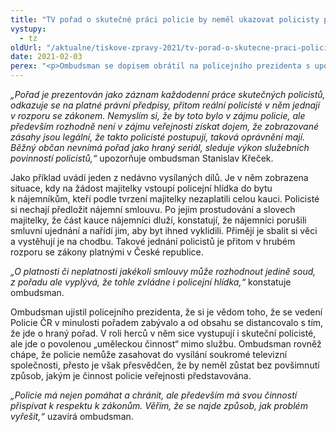 ```yaml
---
title: "TV pořad o skutečné práci policie by neměl ukazovat policisty porušující zákony"
vystupy:
  - tz
oldUrl: "/aktualne/tiskove-zpravy-2021/tv-porad-o-skutecne-praci-policie-by-nemel-ukazovat-policisty-porusujici-zakony"
date: 2021-02-03
perex: "<p>Ombudsman se dopisem obrátil na policejního prezidenta s upozorněním na pořad TV Prima „Policie v akci“ zobrazující ve formě reality show skutečné policisty, kteří v rámci plnění běžných služebních povinností porušují zákony. Varuje ho, že se tím deformuje právní povědomí občanů o tom, jaké jsou pravomoci policistů.</p>"
---
```


<!-- imported from the old website -->

<p><i>„Pořad je prezentován jako záznam každodenní práce skutečných policistů, odkazuje se na platné právní předpisy, přitom reální policisté v něm jednají v rozporu se zákonem. Nemyslím si, že by toto bylo v zájmu policie, ale především rozhodně není v zájmu veřejnosti získat dojem, že zobrazované zásahy jsou legální, že takto policisté postupují, taková oprávnění mají. Běžný občan nevnímá pořad jako hraný seriál, sleduje výkon služebních povinností policistů,“</i> upozorňuje ombudsman Stanislav Křeček.</p> <p>Jako příklad uvádí jeden z nedávno vysílaných dílů. Je v něm zobrazena situace, kdy na žádost majitelky vstoupí policejní hlídka do bytu k nájemníkům, kteří podle tvrzení majitelky nezaplatili celou kauci. Policisté si nechají předložit nájemní smlouvu. Po jejím prostudování a slovech majitelky, že část kauce nájemníci dluží, konstatují, že nájemníci porušili smluvní ujednání a nařídí jim, aby byt ihned vyklidili. Přimějí je sbalit si věci a vystěhují je na chodbu. Takové jednání policistů je přitom v hrubém rozporu se zákony platnými v České republice.</p> <p><i>„O platnosti či neplatnosti jakékoli smlouvy může rozhodnout jedině soud, z pořadu ale vyplývá, že tohle zvládne i policejní hlídka,“</i> konstatuje ombudsman.</p> <p>Ombudsman ujistil policejního prezidenta, že si je vědom toho, že se vedení Policie ČR v minulosti pořadem zabývalo a od obsahu se distancovalo s tím, že jde o hraný pořad. V roli herců v něm sice vystupují i skuteční policisté, ale jde o povolenou „uměleckou činnost“ mimo službu. Ombudsman rovněž chápe, že policie nemůže zasahovat do vysílání soukromé televizní společnosti, přesto je však přesvědčen, že by neměl zůstat bez povšimnutí způsob, jakým je činnost policie veřejnosti představována. </p><i> „Policie má nejen pomáhat a chránit, ale především má svou činností přispívat k respektu k zákonům. Věřím, že se najde způsob, jak problém vyřešit,“</i> uzavírá ombudsman.
